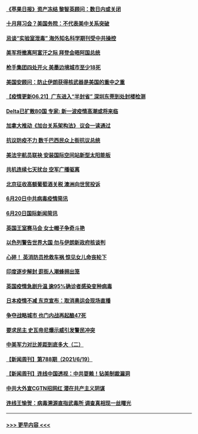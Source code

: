 #### [《苹果日报》资产冻结 黎智英顾问：数日内或关闭](../pages/prog202/a103147495.md?t=06211451) 
#### [十月拜习会？美国务院：不代表美中关系突破](../pages/prog202/a103147293.md?t=06211451) 
#### [忌谈“实验室泄毒” 海外知名科学期刊受中共操控](../pages/prog202/a103147438.md?t=06211451) 
#### [美军将撤离阿富汗之际 拜登会晤阿国总统](../pages/prog202/a103147452.md?t=06211451) 
#### [枪手集团四处开火 美墨边境城市至少18死](../pages/prog202/a103147415.md?t=06211451) 
#### [美国安顾问：防止伊朗获得核武器是美国的重中之重](../pages/prog202/a103147414.md?t=06211451) 
#### [【疫情更新06.21】广东进入“半封省” 深圳东莞到处封楼检测](../pages/prog202/a103133785.md?t=06211451) 
#### [Delta已扩散80国 专家: 新一波疫情高潮或将来临](../pages/prog202/a103147313.md?t=06211451) 
#### [加拿大推动《加台关系架构法》 议会一读通过](../pages/prog202/a103147349.md?t=06211451) 
#### [抗议防疫不力 数千巴西民众上街抗议总统](../pages/prog202/a103147320.md?t=06211451) 
#### [美法宇航员联袂 安装国际空间站新型太阳能板](../pages/prog202/a103147314.md?t=06211451) 
#### [共机连续七天扰台 空军广播驱离](../pages/prog202/a103147298.md?t=06211451) 
#### [北京征收高额葡萄酒关税 澳洲向世贸投诉](../pages/prog202/a103147215.md?t=06211451) 
#### [6月20日中共病毒疫情简讯](../pages/prog202/a103147207.md?t=06211451) 
#### [6月20日国际新闻简讯](../pages/prog202/a103147199.md?t=06211451) 
#### [英国王室赛马会 女士帽子争奇斗艳](../pages/prog202/a103147177.md?t=06211451) 
#### [以色列警告世界大国 勿与伊朗新政府核谈判](../pages/prog202/a103147171.md?t=06211451) 
#### [心碎！ 英消防员抢救车祸 惊见女儿命丧轮下](../pages/prog202/a103147129.md?t=06211451) 
#### [印度逐步解封 逛街人潮蜂拥出笼](../pages/prog202/a103147123.md?t=06211451) 
#### [英国疫情急剧升温 逾95%确诊者感染变种病毒](../pages/prog202/a103147081.md?t=06211451) 
#### [日本疫情不减 东京宣布：取消奥运会现场直播](../pages/prog202/a103147074.md?t=06211451) 
#### [争夺战略城市 也门内战再起酿47死](../pages/prog202/a103147051.md?t=06211451) 
#### [要求民主 史瓦帝尼爆示威引发警民冲突](../pages/prog202/a103147032.md?t=06211451) 
#### [中美军力对比差距到底多大（二）](../pages/prog202/a103146947.md?t=06211451) 
#### [【新闻周刊】第788期（2021/6/19）](../pages/prog202/a103146917.md?t=06211451) 
#### [【新闻周刊】连线中国透视：中共耍赖！钻美制裁漏洞](../pages/prog202/a103146882.md?t=06211451) 
#### [中共大外宣CGTN招网红 潜在共产主义阴谋](../pages/prog202/a103146358.md?t=06211451) 
#### [连线王愉贺：病毒溯源直指武毒所 调查真相现一丝曙光](../pages/prog202/a103146228.md?t=06211451) 

----
#### [ >>> 更早内容 <<< ](../indexes/prog202-earlier.md)
